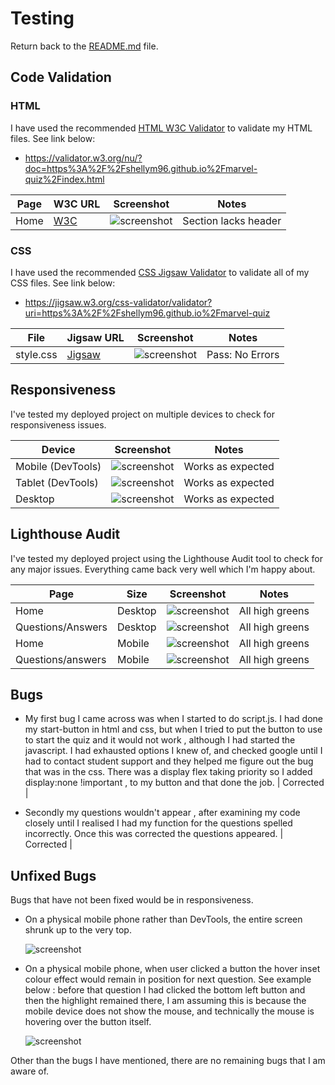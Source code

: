 # Testing

Return back to the [README.md](README.md) file.


## Code Validation

### HTML

I have used the recommended [HTML W3C Validator](https://validator.w3.org) to validate my HTML files.
See link below:

- https://validator.w3.org/nu/?doc=https%3A%2F%2Fshellym96.github.io%2Fmarvel-quiz%2Findex.html


| Page | W3C URL | Screenshot | Notes |
| --- | --- | --- | --- |
| Home | [W3C](https://validator.w3.org/nu/?doc=https%3A%2F%2Fshellym96.github.io%2Fmarvel-quiz%2Findex.html) | ![screenshot](documentation/html-validation-home.png) | Section lacks header |

### CSS

I have used the recommended [CSS Jigsaw Validator](https://jigsaw.w3.org/css-validator) to validate all of my CSS files.
See link below:
- https://jigsaw.w3.org/css-validator/validator?uri=https%3A%2F%2Fshellym96.github.io%2Fmarvel-quiz


| File | Jigsaw URL | Screenshot | Notes |
| --- | --- | --- | --- |
| style.css | [Jigsaw](https://jigsaw.w3.org/css-validator/validator?uri=https%3A%2F%2Fshellym96.github.io%2Fmarvel-quiz) | ![screenshot](documentation/css-validation-style.png) | Pass: No Errors |

## Responsiveness

I've tested my deployed project on multiple devices to check for responsiveness issues.

| Device | Screenshot | Notes |
| --- | --- | --- |
| Mobile (DevTools) | ![screenshot](documentation/responsive-mobile.png) | Works as expected |
| Tablet (DevTools) | ![screenshot](documentation/responsive-tablet.png) | Works as expected |
| Desktop | ![screenshot](documentation/responsive-desktop.png) | Works as expected |

## Lighthouse Audit

I've tested my deployed project using the Lighthouse Audit tool to check for any major issues. Everything came back very well which I'm happy about.

| Page | Size | Screenshot | Notes |
| --- | --- | --- | --- |
| Home | Desktop | ![screenshot](documentation/lighthouse-desktop-home.png) | All high greens |
| Questions/Answers | Desktop | ![screenshot](documentation/lighthouse-desktop-qs.png) | All high greens |
| Home | Mobile | ![screenshot](documentation/lighthouse-mobile-home.png) | All high greens |
| Questions/answers | Mobile | ![screenshot](documentation/lighthouse-mobile-qs.png) | All high greens |

## Bugs

- My first bug I came across was when I started to do script.js. I had done my start-button in html and css, but when I tried to put the button to use to start the quiz and it would not work , although I had started the javascript. I had exhausted options I knew of, and checked google until I had to contact student support and they helped me figure out the bug that was in the css. There was a display flex taking priority so I added display:none !important , to my button and that done the job. | Corrected |

- Secondly my questions wouldn't appear , after examining my code closely until I realised I had my function for the questions spelled incorrectly. Once this was corrected the questions appeared. | Corrected |


## Unfixed Bugs

Bugs that have not been fixed would be in responsiveness.

- On a physical mobile phone rather than DevTools, the entire screen shrunk up to the very top.

    ![screenshot](documentation/unfixed-bug01.png)
    
 

- On a physical mobile phone, when user clicked a button the hover inset colour effect would remain in position for next question. See example below : before that question I had clicked the bottom left button and then the highlight remained there, I am assuming this is because the mobile device does not show the mouse, and technically the mouse is hovering over the button itself.

    ![screenshot](documentation/unfixed-bug02.png)


Other than the bugs I have mentioned, there are no remaining bugs that I am aware of.
